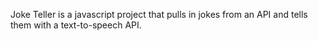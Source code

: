Joke Teller is a javascript project that pulls in jokes from an API and tells them with a text-to-speech API. 
